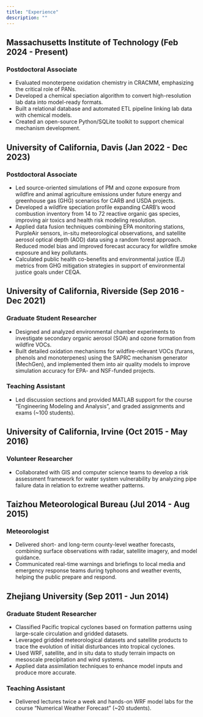 ```yaml
---
title: "Experience"
description: ""
---
```


## Massachusetts Institute of Technology (Feb 2024 - Present)
### Postdoctoral Associate 
 * Evaluated monoterpene oxidation chemistry in CRACMM, emphasizing the critical role of PANs.
 * Developed a chemical speciation algorithm to convert high-resolution lab data into model-ready formats. 
 * Built a relational database and automated ETL pipeline linking lab data with chemical models.
 * Created an open-source Python/SQLite toolkit to support chemical mechanism development.

## University of California, Davis (Jan 2022 - Dec 2023)
### Postdoctoral Associate 
 * Led source-oriented simulations of PM and ozone exposure from wildfire and animal agriculture emissions under future energy and greenhouse gas (GHG) scenarios for CARB and USDA projects.
 * Developed a wildfire speciation profile expanding CARB’s wood combustion inventory from 14 to 72 reactive organic gas species, improving air toxics and health risk modeling resolution.
 * Applied data fusion techniques combining EPA monitoring stations, PurpleAir sensors, in-situ meteorological observations, and satellite aerosol optical depth (AOD) data using a random forest approach. Reduced model bias and improved forecast accuracy for wildfire smoke exposure and key pollutants.
 * Calculated public health co-benefits and environmental justice (EJ) metrics from GHG mitigation strategies in support of environmental justice goals under CEQA.

## University of California, Riverside (Sep 2016 - Dec 2021)
### Graduate Student Researcher 
 * Designed and analyzed environmental chamber experiments to investigate secondary organic aerosol (SOA) and ozone formation from wildfire VOCs. 
 * Built detailed oxidation mechanisms for wildfire-relevant VOCs (furans, phenols and monoterpenes) using the SAPRC mechanism generator (MechGen), and implemented them into air quality models to improve simulation accuracy for EPA- and NSF-funded projects.
### Teaching Assistant
 * Led discussion sections and provided MATLAB support for the course “Engineering Modeling and Analysis”, and graded assignments and exams (~100 students).

## University of California, Irvine (Oct 2015 - May 2016)
### Volunteer Researcher 
 * Collaborated with GIS and computer science teams to develop a risk assessment framework for water system vulnerability by analyzing pipe failure data in relation to extreme weather patterns.

## Taizhou Meteorological Bureau (Jul 2014 - Aug 2015)
### Meteorologist
 * Delivered short- and long-term county-level weather forecasts, combining surface observations with radar, satellite imagery, and model guidance.
 * Communicated real-time warnings and briefings to local media and emergency response teams during typhoons and weather events, helping the public prepare and respond.

## Zhejiang University (Sep 2011 - Jun 2014)
### Graduate Student Researcher 
 * Classified Pacific tropical cyclones based on formation patterns using large-scale circulation and gridded datasets.
 * Leveraged gridded meteorological datasets and satellite products to trace the evolution of initial disturbances into tropical cyclones.
 * Used WRF, satellite, and in situ data to study terrain impacts on mesoscale precipitation and wind systems.
 * Applied data assimilation techniques to enhance model inputs and produce more accurate.
### Teaching Assistant
 * Delivered lectures twice a week and hands-on WRF model labs for the course “Numerical Weather Forecast” (~20 students).
